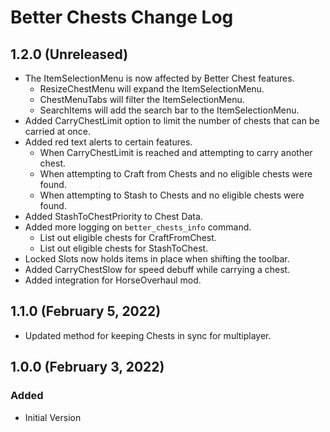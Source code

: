 ﻿# Better Chests Change Log

## 1.2.0 (Unreleased)

* The ItemSelectionMenu is now affected by Better Chest features.
    * ResizeChestMenu will expand the ItemSelectionMenu.
    * ChestMenuTabs will filter the ItemSelectionMenu.
    * SearchItems will add the search bar to the ItemSelectionMenu.
* Added CarryChestLimit option to limit the number of chests that can be carried at once.
* Added red text alerts to certain features.
    * When CarryChestLimit is reached and attempting to carry another chest.
    * When attempting to Craft from Chests and no eligible chests were found.
    * When attempting to Stash to Chests and no eligible chests were found.
* Added StashToChestPriority to Chest Data.
* Added more logging on `better_chests_info` command.
    * List out eligible chests for CraftFromChest.
    * List out eligible chests for StashToChest.
* Locked Slots now holds items in place when shifting the toolbar.
* Added CarryChestSlow for speed debuff while carrying a chest.
* Added integration for HorseOverhaul mod.

## 1.1.0 (February 5, 2022)

* Updated method for keeping Chests in sync for multiplayer.

## 1.0.0 (February 3, 2022)

### Added

* Initial Version